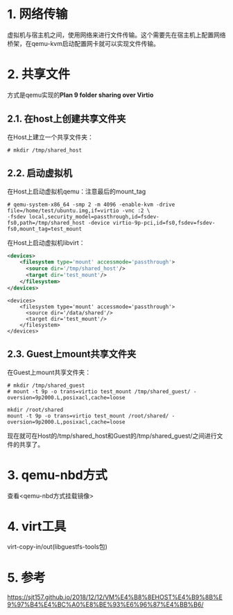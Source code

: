 
# 1. 网络传输

虚拟机与宿主机之间，使用网络来进行文件传输。这个需要先在宿主机上配置网络桥架，在qemu-kvm启动配置网卡就可以实现文件传输。

# 2. 共享文件

方式是qemu实现的**Plan 9 folder sharing over Virtio**

## 2.1. 在host上创建共享文件夹

在Host上建立一个共享文件夹：

```
# mkdir /tmp/shared_host
```

## 2.2. 启动虚拟机

在Host上启动虚拟机qemu：注意最后的mount_tag

```
# qemu-system-x86_64 -smp 2 -m 4096 -enable-kvm -drive file=/home/test/ubuntu.img,if=virtio -vnc :2 \
-fsdev local,security_model=passthrough,id=fsdev-fs0,path=/tmp/shared_host -device virtio-9p-pci,id=fs0,fsdev=fsdev-fs0,mount_tag=test_mount
```

在Host上启动虚拟机libvirt：

```xml
<devices>
    <filesystem type='mount' accessmode='passthrough'>
      <source dir='/tmp/shared_host'/>
      <target dir='test_mount'/>
    </filesystem>
</devices>
```


```
<devices>
    <filesystem type='mount' accessmode='passthrough'>
      <source dir='/data/shared'/>
      <target dir='test_mount'/>
    </filesystem>
</devices>
```

## 2.3. Guest上mount共享文件夹

在Guest上mount共享文件夹：

```
# mkdir /tmp/shared_guest
# mount -t 9p -o trans=virtio test_mount /tmp/shared_guest/ -oversion=9p2000.L,posixacl,cache=loose
```

```
mkdir /root/shared
mount -t 9p -o trans=virtio test_mount /root/shared/ -oversion=9p2000.L,posixacl,cache=loose
```

现在就可在Host的/tmp/shared_host和Guest的/tmp/shared_guest/之间进行文件的共享了。

# 3. qemu-nbd方式

查看\<qemu-nbd方式挂载镜像>

# 4. virt工具

virt-copy-in/out(libguestfs-tools包)

# 5. 参考

https://sjt157.github.io/2018/12/12/VM%E4%B8%8EHOST%E4%B9%8B%E9%97%B4%E4%BC%A0%E8%BE%93%E6%96%87%E4%BB%B6/

